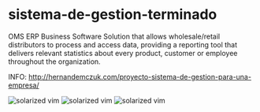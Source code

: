 # sistema-de-gestion-terminado

OMS ERP Business Software Solution that allows wholesale/retail distributors to process and access data, providing a reporting tool that delivers relevant statistics about every product, customer or employee throughout the organization. 

INFO: http://hernandemczuk.com/proyecto-sistema-de-gestion-para-una-empresa/

![solarized vim](http://hernandemczuk.com/wp-content/uploads/2015/05/Sistema-de-Gestion-1.png)
![solarized vim](http://hernandemczuk.com/wp-content/uploads/2015/05/Sistema-de-Gestion-2.png)
![solarized vim](http://hernandemczuk.com/wp-content/uploads/2015/05/Sistema-de-Gestion-3.png)
